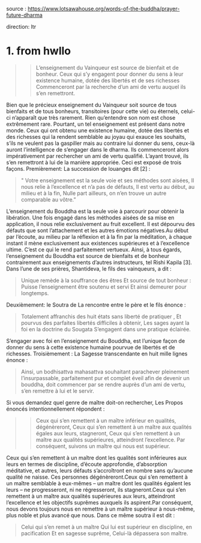 source : https://www.lotsawahouse.org/words-of-the-buddha/prayer-future-dharma

direction: ltr

# 1. from hwllo

>> L’enseignement du Vainqueur est source de bienfait et de bonheur.
>> Ceux qui s’y engagent pour donner du sens à leur existence humaine, dotée des libertés et de ses richesses
>> Commenceront par la recherche d’un ami de vertu auquel ils s’en remettront.

Bien que le précieux enseignement du Vainqueur soit source de tous bienfaits et de tous bonheurs, transitoires (pour cette vie) ou éternels, celui-ci n’apparaît que très rarement. Rien qu’entendre son nom est chose extrêmement rare. Pourtant, un tel enseignement est présent dans notre monde.
Ceux qui ont obtenu une existence humaine, dotée des libertés et des richesses  qui la rendent semblable au joyau qui exauce les souhaits, s’ils ne veulent pas la gaspiller mais au contraire lui donner du sens, ceux-là auront l’intelligence de s’engager dans le dharma. Ils commenceront alors impérativement par rechercher un ami de vertu qualifié. L’ayant trouvé, ils s’en remettront à lui de la manière appropriée.
Ceci est exposé de trois façons.
Premièrement:
La succession de louanges dit [2] :

> " Votre enseignement est la seule voie et ses méthodes sont aisées,
> Il nous relie à l’excellence et n’a pas de défauts,
> Il est vertu au début, au milieu et à la fin,
> Nulle part ailleurs, on n’en trouve un autre comparable au vôtre.” 

L’enseignement du Bouddha est la seule voie à parcourir pour obtenir la libération. Une fois engagé dans les méthodes aisées de sa mise en application, il nous relie exclusivement au fruit excellent. Il est dépourvu des défauts que sont l’attachement et les autres émotions négatives.Au début par l’écoute, au milieu par la réflexion et à la fin par la méditation, à chaque instant il mène exclusivement aux existences supérieures et à l’excellence ultime. C’est ce qui le rend parfaitement vertueux. Ainsi, à tous égards, l’enseignement du Bouddha est source de bienfaits et de bonheur contrairement aux enseignements d’autres instructeurs, tel Rishi Kapila [3]. 
Dans l’une de ses prières, Shantideva, le fils des vainqueurs, a dit :

> Unique remède à la souffrance des êtres
> Et source de tout bonheur :
> Puisse l’enseignement être soutenu et servi
> Et ainsi demeurer pour longtemps.

Deuxièmement: 
le Soutra de La rencontre entre le père et le fils  énonce :

> Totalement affranchis des huit états sans liberté de pratiquer ,
> Et pourvus des parfaites libertés difficiles à obtenir,
> Les sages ayant la foi en la doctrine du Sougata
> S’engagent dans une pratique éclairée.

S’engager avec foi en l’enseignement du Bouddha, est l’unique façon de donner du sens à cette existence humaine pourvue de libertés et de richesses. 
Troisièmement : 
La Sagesse transcendante en huit mille lignes  énonce : 

> Ainsi, un bodhisattva mahasattva souhaitant parachever pleinement l’insurpassable, parfaitement pur et complet éveil afin de devenir un bouddha, doit commencer par se rendre auprès d’un ami de vertu, s’en remettre à lui et le servir.

Si vous demandez quel genre de maître doit-on rechercher, Les Propos énoncés intentionnellement répondent :

>> Ceux qui s’en remettent à un maître inférieur en qualités, dégénèreront,
>> Ceux qui s’en remettent à un maître aux qualités égales aux leurs, stagneront,
>> Ceux qui s’en remettent à un maître aux qualités supérieures, atteindront l’excellence.
>> Par conséquent, suivons un maître qui nous est supérieur.

Ceux qui s’en remettent à un maître dont les qualités sont inférieures aux leurs en termes de discipline, d’écoute approfondie, d’absorption méditative, et autres, leurs défauts s’accroîtront en nombre sans qu’aucune qualité ne naisse. Ces personnes dégénèreront.Ceux qui s’en remettent à un maître semblable à eux-mêmes – un maître dont les qualités égalent les leurs – ne progresseront, ni ne régresseront, ils stagneront.Ceux qui s’en remettent à un maître aux qualités supérieures aux leurs, atteindront l’excellence et les objectifs suprêmes auxquels ils aspirent.Par conséquent, nous devons toujours nous en remettre à un maître supérieur à nous-même, plus noble et plus avancé que nous.
Dans ce même soutra  il est dit :

> Celui qui s’en remet à un maître
> Qui lui est supérieur en discipline, en pacification
> Et en sagesse suprême,
> Celui-là dépassera son maître.